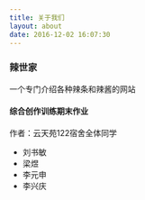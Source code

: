 ```yaml
---
title: 关于我们
layout: about
date: 2016-12-02 16:07:30
---
```


### 辣世家
一个专门介绍各种辣条和辣酱的网站

#### 综合创作训练期末作业
作者：云天苑122宿舍全体同学

- 刘书敏
- 梁煜
- 李元申
- 李兴庆
